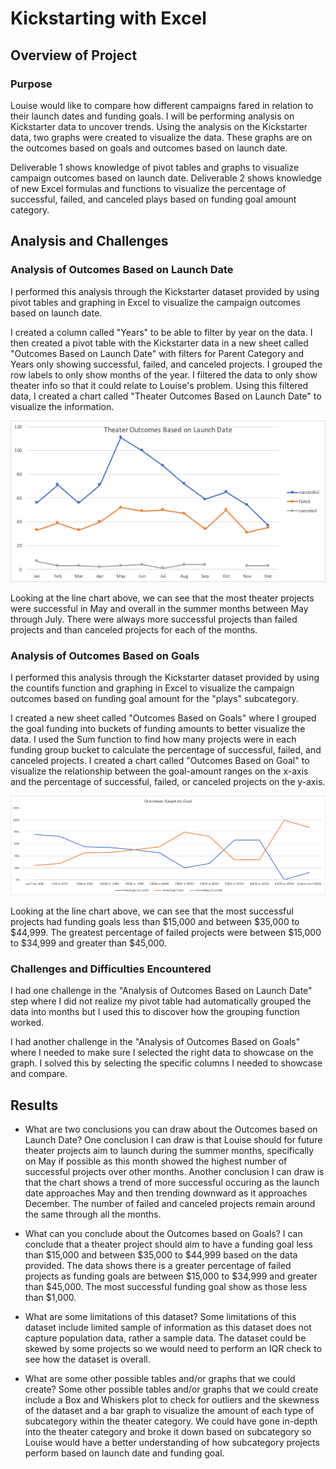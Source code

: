 # Kickstarting with Excel

## Overview of Project
 
### Purpose
Louise would like to compare how different campaigns fared in relation to their launch dates and funding goals. I will be performing analysis on Kickstarter data to uncover trends. Using the analysis on the Kickstarter data, two graphs were created to visualize the data. These graphs are on the outcomes based on goals and outcomes based on launch date.

Deliverable 1 shows knowledge of pivot tables and graphs to visualize campaign outcomes based on launch date. Deliverable 2 shows knowledge of new Excel formulas and functions to visualize the percentage of successful, failed, and canceled plays based on funding goal amount category.

## Analysis and Challenges

### Analysis of Outcomes Based on Launch Date
I performed this analysis through the Kickstarter dataset provided by using pivot tables and graphing in Excel to visualize the campaign outcomes based on launch date. 

I created a column called "Years" to be able to filter by year on the data. I then created a pivot table with the Kickstarter data in a new sheet called "Outcomes Based on Launch Date" with filters for Parent Category and Years only showing successful, failed, and canceled projects. I grouped the row labels to only show months of the year. I filtered the data to only show theater info so that it could relate to Louise's problem. Using this filtered data, I created a chart called "Theater Outcomes Based on Launch Date" to visualize the information.

![](/resources/Theater_Outcomes_vs_Launch.png)

Looking at the line chart above, we can see that the most theater projects were successful in May and overall in the summer months between May through July. There were always more successful projects than failed projects and than canceled projects for each of the months.

### Analysis of Outcomes Based on Goals
I performed this analysis through the Kickstarter dataset provided by using the countifs function and graphing in Excel to visualize the campaign outcomes based on funding goal amount for the "plays" subcategory.

I created a new sheet called "Outcomes Based on Goals" where I grouped the goal funding into buckets of funding amounts to better visualize the data. I used the Sum function to find how many projects were in each funding group bucket to calculate the percentage of successful, failed, and canceled projects. I created a chart called "Outcomes Based on Goal" to visualize the relationship between the goal-amount ranges on the x-axis and the percentage of successful, failed, or canceled projects on the y-axis.

![](/resources/Outcomes_vs_Goals.png)

Looking at the line chart above, we can see that the most successful projects had funding goals less than $15,000 and between $35,000 to $44,999. The greatest percentage of failed projects were between $15,000 to $34,999 and greater than $45,000. 

### Challenges and Difficulties Encountered
I had one challenge in the "Analysis of Outcomes Based on Launch Date" step where I did not realize my pivot table had automatically grouped the data into months but I used this to discover how the grouping function worked.

I had another challenge in the "Analysis of Outcomes Based on Goals" where I needed to make sure I selected the right data to showcase on the graph. I solved this by selecting the specific columns I needed to showcase and compare.

## Results

- What are two conclusions you can draw about the Outcomes based on Launch Date?
One conclusion I can draw is that Louise should for future theater projects aim to launch during the summer months, specifically on May if possible as this month showed the highest number of successful projects over other months. Another conclusion I can draw is that the chart shows a trend of more successful occuring as the launch date approaches May and then trending downward as it approaches December. The number of failed and canceled projects remain around the same through all the months.

- What can you conclude about the Outcomes based on Goals?
I can conclude that a theater project should aim to have a funding goal less than $15,000 and between $35,000 to $44,999 based on the data provided. The data shows there is a greater percentage of failed projects as funding goals are between $15,000 to $34,999 and greater than $45,000. The most successful funding goal show as those less than $1,000.

- What are some limitations of this dataset?
Some limitations of this dataset include limited sample of information as this dataset does not capture population data, rather a sample data. The dataset could be skewed by some projects so we would need to perform an IQR check to see how the dataset is overall.

- What are some other possible tables and/or graphs that we could create?
Some other possible tables and/or graphs that we could create include a Box and Whiskers plot to check for outliers and the skewness of the dataset and a bar graph to visualize the amount of each type of subcategory within the theater category. We could have gone in-depth into the theater category and broke it down based on subcategory so Louise would have a better understanding of how subcategory projects perform based on launch date and funding goal.
